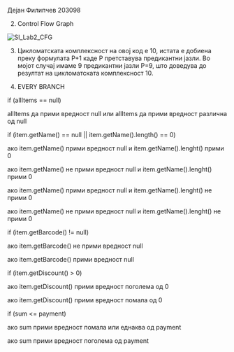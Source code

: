 Дејан Филипчев 203098

2. Control Flow Graph 

![SI_Lab2_CFG](https://github.com/DejanFilipchev/SI_2024_lab2_203098/assets/166148306/7ef9fd6c-c0a0-45c5-ac53-da5cd3dc13e3)

3. Цикломатската комплексност на овој код е 10, истата е добиена преку формулата P+1 каде P претставува предикантни јазли. Во мојот случај имаме 9 предикантни јазли P=9, што доведува до резултат на цикломатската комплексност 10.

4. EVERY BRANCH

if (allItems == null)

allItems да прими вредност null или allItems да прими вредност различна од null

if (item.getName() == null || item.getName().length() == 0)

ако item.getName() прими вредност null и item.getName().lenght() прими 0

ако item.getName() не прими вредност null и item.getName().lenght() прими 0

ако item.getName() прими вредност null и item.getName().lenght() не прими 0

ако item.getName() не прими вредност null и item.getName().lenght() не прими 0

if (item.getBarcode() != null)

ако item.getBarcode() не прими вредност null

ако item.getBarcode() прими вредност null

if (item.getDiscount() > 0)

ако item.getDiscount() прими вредност поголема од 0

ако item.getDiscount() прими вредност помала од 0

if (sum <= payment)

ако sum прими вредност помала или еднаква од payment

ако sum прими вредност поголема од payment

